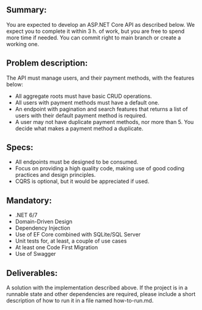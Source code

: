 ## Summary:
You are expected to develop an ASP.NET Core API as described below. We expect you to complete it within 3 h. of work, but you are free to spend more time if needed. You can commit right to main branch or create a working one.

## Problem description:
The API must manage users, and their payment methods, with the features below:

- All aggregate roots must have basic CRUD operations.
- All users with payment methods must have a default one.
- An endpoint with pagination and search features that returns a list of users with their default payment method is required.
- A user may not have duplicate payment methods, nor more than 5. You decide what makes a payment method a duplicate.

## Specs:
- All endpoints must be designed to be consumed.
- Focus on providing a high quality code, making use of good coding practices and design principles.
- CQRS is optional, but it would be appreciated if used.

## Mandatory:
- .NET 6/7
- Domain-Driven Design
- Dependency Injection
- Use of EF Core combined with SQLite/SQL Server
- Unit tests for, at least, a couple of use cases
- At least one Code First Migration
- Use of Swagger

## Deliverables:
A solution with the implementation described above. If the project is in a runnable state and other dependencies are required, please include a short description of how to run it in a file named how-to-run.md.
